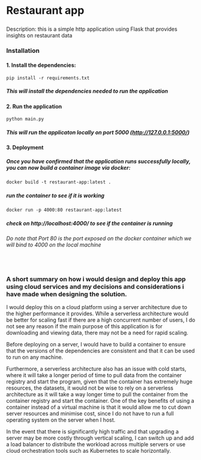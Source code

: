 # Restaurant app

#####

Description: this is a simple http application using Flask that provides insights on restaurant data

### Installation

#### 1. Install the dependencies:

```
pip install -r requirements.txt
```

##### This will install the dependencies needed to run the application

#### 2. Run the application

```
python main.py
```

##### This will run the applicaton locally on port 5000 (http://127.0.0.1:5000/)

#### 3. Deployment
##### Once you have confirmed that the application runs successfully locally, you can now build a container image via docker:

```
docker build -t restaurant-app:latest .
```

##### run the container to see if it is working

```
docker run -p 4000:80 restaurant-app:latest
```

##### check on http://localhost:4000/ to see if the container is running
###### Do note that Port 80 is the port exposed on the docker container which we will bind to 4000 on the local machine

&nbsp;
### A short summary on how i would design and deploy this app using cloud services and my decisions and considerations i have made when designing the solution. 

I would deploy this on a cloud platform using a server architecture due to the higher performance it provides. While a serverless architecture would be better for scaling fast if there are a high concurrent number of users, I do not see any reason if the main purpose of this application is for downloading and viewing data, there may not be a need for rapid scaling. 

Before deploying on a server, I would have to build a container to ensure that the versions of the dependencies are consistent and that it can be used to run on any machine.

Furthermore, a serverless architecture also has an issue with cold starts, where it will take a longer period of time to pull data from the container registry and start the program, given that the container has extremely huge resources, the datasets, it would not be wise to rely on a serverless architecture as it will take a way longer time to pull the container from the container registry and start the container.
One of the key benefits of using a container instead of a virtual machine is that it would allow me to cut down server resources and minimise cost, since I do not have to run a full operating system on the server when I host.

In the event that there is significantly high traffic and that upgrading a server may be more costly through vertical scaling, I can switch up and add a load balancer to distribute the workload across multiple servers or use cloud orchestration tools such as Kubernetes to scale horizontally.

